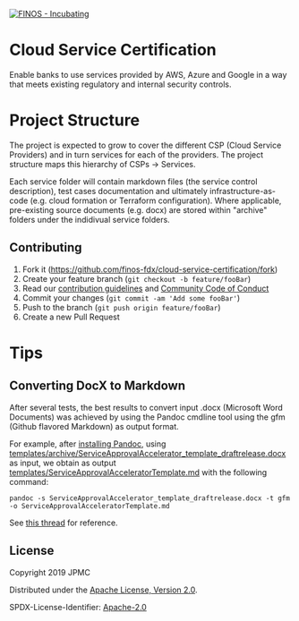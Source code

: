 [![FINOS - Incubating](https://cdn.jsdelivr.net/gh/finos/contrib-toolbox@master/images/badge-incubating.svg)](https://finosfoundation.atlassian.net/wiki/display/FINOS/Incubating)

# Cloud Service Certification

Enable banks to use services provided by AWS, Azure and Google in a way that meets existing regulatory and internal security controls.

# Project Structure
The project is expected to grow to cover the different CSP (Cloud Service Providers) and in turn services for each of the providers. The project structure maps this hierarchy of CSPs -> Services.

Each service folder will contain markdown files (the service control description), test cases documentation and ultimately infrastructure-as-code (e.g. cloud formation or Terraform configuration). Where applicable, pre-existing source documents (e.g. docx) are stored within "archive" folders under the indidivual service folders.

## Contributing

1. Fork it (<https://github.com/finos-fdx/cloud-service-certification/fork>)
2. Create your feature branch (`git checkout -b feature/fooBar`)
3. Read our [contribution guidelines](.github/CONTRIBUTING.md) and [Community Code of Conduct](https://www.finos.org/code-of-conduct)
4. Commit your changes (`git commit -am 'Add some fooBar'`)
5. Push to the branch (`git push origin feature/fooBar`)
6. Create a new Pull Request

# Tips

## Converting DocX to Markdown
After several tests, the best results to convert input .docx (Microsoft Word Documents) was achieved by using the Pandoc cmdline tool using the gfm (Github flavored Markdown) as output format. 

For example, after [installing Pandoc](https://pandoc.org/installing.html#), using [templates/archive/ServiceApprovalAccelerator_template_draftrelease.docx](templates/archive/ServiceApprovalAccelerator_template_draftrelease.docx) as input, we obtain  as output [templates/ServiceApprovalAcceleratorTemplate.md](templates/ServiceApprovalAcceleratorTemplate.md) with the following command: 

`pandoc -s ServiceApprovalAccelerator_template_draftrelease.docx -t gfm -o ServiceApprovalAcceleratorTemplate.md`

See [this thread](https://stackoverflow.com/questions/16383237/how-can-doc-docx-files-be-converted-to-markdown-or-structured-text) for reference. 

## License

Copyright 2019 JPMC

Distributed under the [Apache License, Version 2.0](http://www.apache.org/licenses/LICENSE-2.0).

SPDX-License-Identifier: [Apache-2.0](https://spdx.org/licenses/Apache-2.0)
